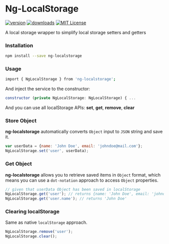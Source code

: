 # Ng-LocalStorage
[![version](https://img.shields.io/npm/v/ng-localstorage.svg?style=flat-square)](http://npm.im/ng-localstorage) [![downloads](https://img.shields.io/npm/dm/ng-localstorage.svg?style=flat-square)](https://npm-stat.com/charts.html?package=ng-localstorage&from=2016-11-24) [![MIT License](https://img.shields.io/npm/l/ng-localstorage.svg?style=flat-square)](http://opensource.org/licenses/MIT)

A local storage wrapper to simplify local storage setters and getters
 
### Installation ###
```sh
npm install --save ng-localstorage
```
### Usage ###
```sh
import { NgLocalStorage } from 'ng-localstorage';   
```

And inject the service to the constructor:
```javascript
constructor (private NgLocalStorage: NgLocalStorage) { ...
```
And you can use all localStorage APIs: **set**, **get**, **remove**, **clear**

### Store Object
**ng-localstorage** automatically converts `Object` input to `JSON` string and save it.
```javascript
var userData = {name: 'John Doe', email: 'johndoe@mail.com'};
NgLocalStorage.set('user', userData);
```

### Get Object
**ng-localstorage** allows you to retrieve saved items in `Object` format, which means you can use a `dot-notation` approach to access `Object` properties.
```javascript
// given that userData Object has been saved in localStorage
NgLocalStorage.get('user'); // returns {name: 'John Doe', email: 'johndoe@mail.com'}
NgLocalStorage.get('user.name'); // returns 'John Doe'
```

### Clearing localStorage
Same as native `localStorage` approach.
```javascript
NgLocalStorage.remove('user');
NgLocalStorage.clear();
```